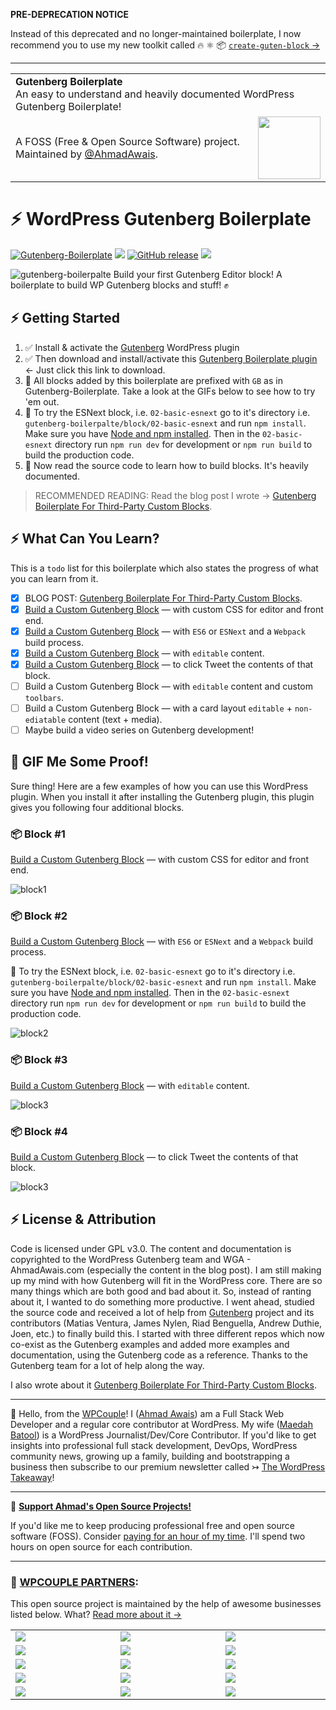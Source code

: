 **PRE-DEPRECATION NOTICE**

Instead of this deprecated and no longer-maintained boilerplate, I now recommend you to use my new toolkit called 🔥 ⚛‏ 📦 [`create-guten-block` →](https://github.com/ahmadawais/create-guten-block)

---

<table width='100%'>
    <tr>
        <td align='left' width='100%' colspan='2'>
            <strong>Gutenberg Boilerplate</strong><br />
            An easy to understand and heavily documented️ WordPress Gutenberg Boilerplate!
        </td>
    </tr>
    <tr>
        <td>
            A FOSS (Free & Open Source Software) project. Maintained by <a href='https://github.com/ahmadawais'>@AhmadAwais</a>.
        </td>
        <td align='center'>
            <a href='https://AhmadAwais.com/'>
                <img src='https://i.imgur.com/Asg4d3k.png' width='100' />
            </a>
        </td>
    </tr>
</table>

# ⚡️ WordPress Gutenberg Boilerplate

[![Gutenberg-Boilerplate](https://img.shields.io/badge/%F0%9F%94%A5%20Support%20Gutenberg%20Boilerplate-%E2%93%A6-brightgreen.svg?style=flat-square)](https://pay.paddle.com/checkout/515568) [![](https://img.shields.io/wordpress/v/akismet.svg?maxAge=2592000&style=flat-square&label=WordPress)](https://github.com/ahmadawais/Gutenberg-Boilerplate/) [![GitHub release](https://img.shields.io/github/release/ahmadawais/Gutenberg-Boilerplate.svg?maxAge=2592000&style=flat-square&label=Version)](https://github.com/ahmadawais/Gutenberg-Boilerplate/releases) [![](https://img.shields.io/github/stars/ahmadawais/Gutenberg-Boilerplate.svg?style=social&label=Star&maxAge=200&cache=buster)](https://github.com/ahmadawais/Gutenberg-Boilerplate/stargazers)

![gutenberg-boilerpalte](https://i.imgur.com/P5rw2pS.jpg)
Build your first Gutenberg Editor block! A boilerplate to build WP Gutenberg blocks and stuff! ✊

## ⚡️ Getting Started


1. ✅ Install & activate the [Gutenberg](https://wordpress.org/plugins/gutenberg/) WordPress plugin
2. ✅ Then download and install/activate this [Gutenberg Boilerplate plugin](https://github.com/ahmadawais/Gutenberg-Boilerplate/archive/master.zip) ← Just click this link to download.
3. 🙊 All blocks added by this boilerplate are prefixed with `GB` as in Gutenberg-Boilerplate. Take a look at the GIFs below to see how to try 'em out.
4. 🎯 To try the ESNext block, i.e. `02-basic-esnext` go to it's directory i.e.  `gutenberg-boilerpalte/block/02-basic-esnext` and run `npm install`. Make sure you have [Node and npm installed](https://nodejs.org/en/download/). Then in the `02-basic-esnext` directory run `npm run dev` for development or `npm run build` to build the production code.
4. 💯 Now read the source code to learn how to build blocks. It's heavily documented. 

> RECOMMENDED READING: Read the blog post I wrote → [Gutenberg Boilerplate For Third-Party Custom Blocks](https://ahmadawais.com/gutenberg-boilerplate/).


## ⚡️ What Can You Learn?

This is a `todo` list for this boilerplate which also states the progress of what you can learn from it.
- [x] BLOG POST: [Gutenberg Boilerplate For Third-Party Custom Blocks](https://ahmadawais.com/gutenberg-boilerplate/).
- [X] [Build a Custom Gutenberg Block](https://github.com/ahmadawais/Gutenberg-Boilerplate/tree/master/block/01-basic) — with custom CSS for editor and front end.
- [x] [Build a Custom Gutenberg Block](https://github.com/ahmadawais/Gutenberg-Boilerplate/tree/master/block/02-basic-esnext) — with `ES6` or `ESNext` and a `Webpack` build process.
- [x] [Build a Custom Gutenberg Block](https://github.com/ahmadawais/Gutenberg-Boilerplate/tree/master/block/03-block-editable) — with `editable` content.
- [x] [Build a Custom Gutenberg Block](https://github.com/ahmadawais/Gutenberg-Boilerplate/tree/master/block/04-tweet) — to click Tweet the contents of that block.
- [ ] Build a Custom Gutenberg Block — with `editable` content and custom `toolbars`.
- [ ] Build a Custom Gutenberg Block — with a card layout `editable` + `non-ediatable` content (text + media).
- [ ] Maybe build a video series on Gutenberg development!

## 🍩 GIF Me Some Proof!

Sure thing! Here are a few examples of how you can use this WordPress plugin. When you install it after installing the Gutenberg plugin, this plugin gives you following four additional blocks.

### 📦 Block #1

[Build a Custom Gutenberg Block](https://github.com/ahmadawais/Gutenberg-Boilerplate/tree/master/block/01-basic) — with custom CSS for editor and front end.

![block1](https://on.ahmda.ws/oESb/c)

### 📦 Block #2

[Build a Custom Gutenberg Block](https://github.com/ahmadawais/Gutenberg-Boilerplate/tree/master/block/02-basic-esnext) — with `ES6` or `ESNext` and a `Webpack` build process.

🎯 To try the ESNext block, i.e. `02-basic-esnext` go to it's directory i.e.  `gutenberg-boilerpalte/block/02-basic-esnext` and run `npm install`. Make sure you have [Node and npm installed](https://nodejs.org/en/download/). Then in the `02-basic-esnext` directory run `npm run dev` for development or `npm run build` to build the production code.

![block2](https://on.ahmda.ws/oFDW/c)

### 📦 Block #3

[Build a Custom Gutenberg Block](https://github.com/ahmadawais/Gutenberg-Boilerplate/tree/master/block/03-block-editable) — with `editable` content.

![block3](https://on.ahmda.ws/oF8M/c)

### 📦 Block #4

[Build a Custom Gutenberg Block](https://github.com/ahmadawais/Gutenberg-Boilerplate/tree/master/block/04-tweet) — to click Tweet the contents of that block.

![block3](https://on.ahmda.ws/oFEA/c)


## ⚡️ License & Attribution

Code is licensed under GPL v3.0. The content and documentation is copyrighted to the WordPress Gutenberg team and WGA - AhmadAwais.com (especially the content in the blog post). I am still making up my mind with how Gutenberg will fit in the WordPress core. There are so many things which are both good and bad about it. So, instead of ranting about it, I wanted to do something more productive. I went ahead, studied the source code and received a lot of help from [Gutenberg](https://github.com/wordpress/gutenberg) project and its contributors (Matias Ventura, James Nylen, Riad Benguella, Andrew Duthie, Joen, etc.) to finally build this. I started with three different repos which now co-exist as the Gutenberg examples and added more examples and documentation, using the Gutenberg code as a reference. Thanks to the Gutenberg team for a lot of help along the way.

I also wrote about it [Gutenberg Boilerplate For Third-Party Custom Blocks](https://ahmadawais.com/gutenberg-boilerplate/).

---

🙌 Hello, from the [WPCouple](https://WPCouple.com)! I ([Ahmad Awais](https://AhmadAwais.com/)) am a Full Stack Web Developer and a regular core contributor at WordPress. My wife ([Maedah Batool](https://MaedahBatool.com/)) is a WordPress Journalist/Dev/Core Contributor. If you'd like to get insights into professional full stack development, DevOps, WordPress community news, growing up a family, building and bootstrapping a business then subscribe to our premium newsletter called ↣ [The WordPress Takeaway](https://WPTakeaway.club)!


---

🎩 [**Support Ahmad's Open Source Projects!**](https://pay.paddle.com/checkout/515568)

If you'd like me to keep producing professional free and open source software (FOSS). Consider [paying for an hour of my time](https://pay.paddle.com/checkout/515568). I'll spend two hours on open source for each contribution.


---
### 🙌 [WPCOUPLE PARTNERS](https://WPCouple.com/partners):
This open source project is maintained by the help of awesome businesses listed below. What? [Read more about it →](https://WPCouple.com/partners)

<table width='100%'>
	<tr>
		<td width='333.33'><a target='_blank' href='https://www.gravityforms.com/?utm_source=WPCouple&utm_medium=Partner'><img src='https://on.ahmda.ws/mtrE/c' /></a></td>
		<td width='333.33'><a target='_blank' href='https://kinsta.com/?utm_source=WPCouple&utm_medium=Partner'><img src='https://on.ahmda.ws/mu5O/c' /></a></td>
		<td width='333.33'><a target='_blank' href='https://wpengine.com/?utm_source=WPCouple&utm_medium=Partner'><img src='https://on.ahmda.ws/mto3/c' /></a></td>
	</tr>
	<tr>
		<td width='333.33'><a target='_blank' href='https://www.sitelock.com/?utm_source=WPCouple&utm_medium=Partner'><img src='https://on.ahmda.ws/mtyZ/c' /></a></td>
		<td width='333.33'><a target='_blank' href='https://wp-rocket.me/?utm_source=WPCouple&utm_medium=Partner'><img src='https://on.ahmda.ws/mtrv/c' /></a></td>
		<td width='333.33'><a target='_blank' href='https://blogvault.net/?utm_source=WPCouple&utm_medium=Partner'><img src='https://on.ahmda.ws/mtph/c' /></a></td>
	</tr>
	<tr>
		<td width='333.33'><a target='_blank' href='http://cridio.com/?utm_source=WPCouple&utm_medium=Partner'><img src='https://on.ahmda.ws/mtmy/c' /></a></td>
		<td width='333.33'><a target='_blank' href='http://wecobble.com/?utm_source=WPCouple&utm_medium=Partner'><img src='https://on.ahmda.ws/mtrW/c' /></a></td>
		<td width='333.33'><a target='_blank' href='https://www.cloudways.com/?utm_source=WPCouple&utm_medium=Partner'><img src='https://on.ahmda.ws/mu0C/c' /></a></td>
	</tr>
	<tr>
		<td width='333.33'><a target='_blank' href='https://www.cozmoslabs.com/?utm_source=WPCouple&utm_medium=Partner'><img src='https://on.ahmda.ws/mu9W/c' /></a></td>
		<td width='333.33'><a target='_blank' href='https://wpgeodirectory.com/?utm_source=WPCouple&utm_medium=Partner'><img src='https://on.ahmda.ws/mtwv/c' /></a></td>
		<td width='333.33'><a target='_blank' href='https://www.wpsecurityauditlog.com/?utm_source=WPCouple&utm_medium=Partner'><img src='https://on.ahmda.ws/mtkh/c' /></a></td>
	</tr>
	<tr>
		<td width='333.33'><a target='_blank' href='https://mythemeshop.com/?utm_source=WPCouple&utm_medium=Partner'><img src='https://on.ahmda.ws/n3ug/c' /></a></td>
		<td width='333.33'><a target='_blank' href='https://www.liquidweb.com/?utm_source=WPCouple&utm_medium=Partner'><img src='https://on.ahmda.ws/mtnt/c' /></a></td>
		<td width='333.33'><a target='_blank' href='https://WPCouple.com/contact?utm_source=WPCouple&utm_medium=Partner'><img src='https://on.ahmda.ws/mu3F/c' /></a></td>
	</tr>
</table>
